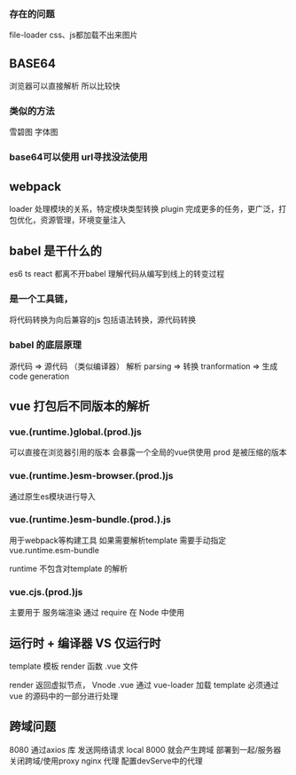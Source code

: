 ### 存在的问题
file-loader css、js都加载不出来图片


## BASE64
浏览器可以直接解析  所以比较快
### 类似的方法
雪碧图  字体图

### base64可以使用  url寻找没法使用


## webpack
loader 处理模块的关系，特定模块类型转换
plugin 完成更多的任务，更广泛，打包优化，资源管理，环境变量注入


## babel 是干什么的
es6 ts react 
都离不开babel
理解代码从编写到线上的转变过程
### 是一个工具链，
将代码转换为向后兼容的js
包括语法转换，源代码转换

### babel 的底层原理
源代码 => 源代码 （类似编译器）
解析 parsing => 转换 tranformation => 生成 code generation


## vue 打包后不同版本的解析
### vue.(runtime.)global.(prod.)js
可以直接在浏览器引用的版本
会暴露一个全局的vue供使用
prod 是被压缩的版本
### vue.(runtime.)esm-browser.(prod.)js
通过原生es模块进行导入
<script type="module"> </script>

### vue.(runtime.)esm-bundle.(prod.).js
用于webpack等构建工具
如果需要解析template 需要手动指定 vue.runtime.esm-bundle


runtime 不包含对template 的解析

### vue.cjs.(prod.)js
主要用于 服务端渲染
通过 require  在 Node 中使用


## 运行时 + 编译器 VS 仅运行时

template 模板
render 函数
.vue 文件

render 返回虚拟节点， Vnode
.vue 通过 vue-loader 加载
template 必须通过 vue 的源码中的一部分进行处理


## 跨域问题
8080 通过axios 库 发送网络请求 local 8000 就会产生跨域
部署到一起/服务器关闭跨域/使用proxy
nginx 代理
配置devServe中的代理


